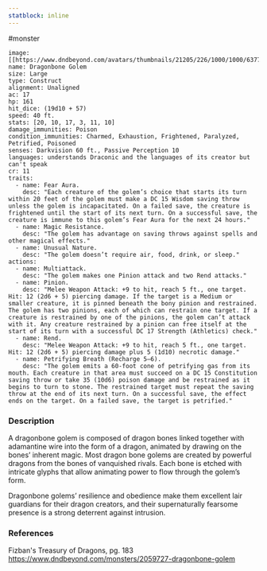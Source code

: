 ```yaml
---
statblock: inline
---
```

#monster 

```statblock
image: [[https://www.dndbeyond.com/avatars/thumbnails/21205/226/1000/1000/637707682451137391.jpeg]]
name: Dragonbone Golem
size: Large
type: Construct
alignment: Unaligned
ac: 17
hp: 161
hit_dice: (19d10 + 57)
speed: 40 ft.
stats: [20, 10, 17, 3, 11, 10]
damage_immunities: Poison
condition_immunities: Charmed, Exhaustion, Frightened, Paralyzed, Petrified, Poisoned
senses: Darkvision 60 ft., Passive Perception 10
languages: understands Draconic and the languages of its creator but can't speak
cr: 11
traits:
  - name: Fear Aura.
    desc: "Each creature of the golem’s choice that starts its turn within 20 feet of the golem must make a DC 15 Wisdom saving throw unless the golem is incapacitated. On a failed save, the creature is frightened until the start of its next turn. On a successful save, the creature is immune to this golem’s Fear Aura for the next 24 hours."
  - name: Magic Resistance.
    desc: "The golem has advantage on saving throws against spells and other magical effects."
  - name: Unusual Nature.
    desc: "The golem doesn’t require air, food, drink, or sleep."
actions:
  - name: Multiattack.
    desc: "The golem makes one Pinion attack and two Rend attacks."
  - name: Pinion.
    desc: "Melee Weapon Attack: +9 to hit, reach 5 ft., one target. Hit: 12 (2d6 + 5) piercing damage. If the target is a Medium or smaller creature, it is pinned beneath the bony pinion and restrained. The golem has two pinions, each of which can restrain one target. If a creature is restrained by one of the pinions, the golem can’t attack with it. Any creature restrained by a pinion can free itself at the start of its turn with a successful DC 17 Strength (Athletics) check."
  - name: Rend.
    desc: "Melee Weapon Attack: +9 to hit, reach 5 ft., one target. Hit: 12 (2d6 + 5) piercing damage plus 5 (1d10) necrotic damage."
  - name: Petrifying Breath (Recharge 5–6).
    desc: "The golem emits a 60-foot cone of petrifying gas from its mouth. Each creature in that area must succeed on a DC 15 Constitution saving throw or take 35 (10d6) poison damage and be restrained as it begins to turn to stone. The restrained target must repeat the saving throw at the end of its next turn. On a successful save, the effect ends on the target. On a failed save, the target is petrified."
```

### Description

A dragonbone golem is composed of dragon bones linked together with adamantine wire into the form of a dragon, animated by drawing on the bones’ inherent magic. Most dragon bone golems are created by powerful dragons from the bones of vanquished rivals. Each bone is etched with intricate glyphs that allow animating power to flow through the golem’s form.

Dragonbone golems’ resilience and obedience make them excellent lair guardians for their dragon creators, and their supernaturally fearsome presence is a strong deterrent against intrusion.

### References

Fizban's Treasury of Dragons, pg. 183
https://www.dndbeyond.com/monsters/2059727-dragonbone-golem